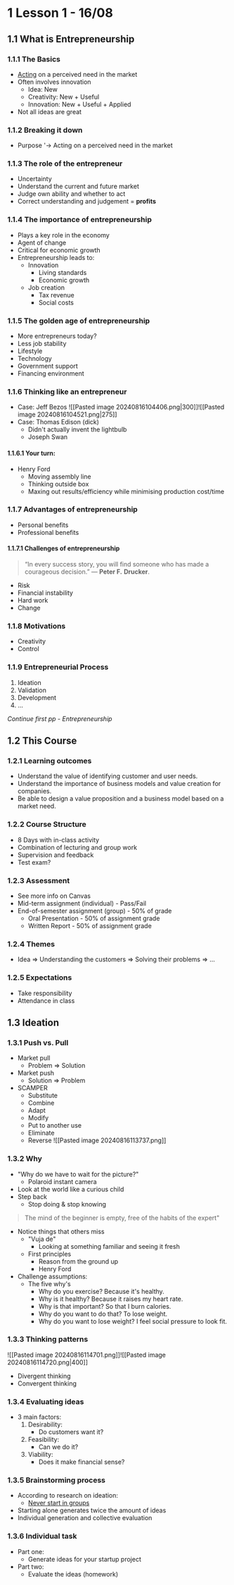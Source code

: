 # 1 Lesson 1 - 16/08
## 1.1 What is Entrepreneurship
### 1.1.1 The Basics
- <u>Acting</u> on a perceived need in the market
- Often involves innovation
	- Idea: New
	- Creativity: New + Useful
	- Innovation: New + Useful + Applied
- Not all ideas are great
### 1.1.2 Breaking it down
- Purpose
	'-> Acting on a perceived need in the market
### 1.1.3 The role of the entrepreneur
- Uncertainty
- Understand the current and future market
- Judge own ability and whether to act
- Correct understanding and judgement = **profits**
### 1.1.4 The importance of entrepreneurship
- Plays a key role in the economy
- Agent of change
- Critical for economic growth
- Entrepreneurship leads to:
	- Innovation
		- Living standards
		- Economic growth
	- Job creation
		- Tax revenue
		- Social costs
### 1.1.5 The golden age of entrepreneurship
- More entrepreneurs today?
- Less job stability
- Lifestyle
- Technology
- Government support
- Financing environment
### 1.1.6 Thinking like an entrepreneur
- Case: Jeff Bezos
![[Pasted image 20240816104406.png|300]]![[Pasted image 20240816104521.png|275]]
- Case: Thomas Edison (dick)
	- Didn't actually invent the lightbulb
	- Joseph Swan
#### 1.1.6.1 Your turn:
- Henry Ford
	- Moving assembly line
	- Thinking outside box
	- Maxing out results/efficiency while minimising production cost/time
### 1.1.7 Advantages of entrepreneurship
- Personal benefits
- Professional benefits
#### 1.1.7.1 Challenges of entrepreneurship

> “In every success story, you will find someone who has made a courageous decision.” 
> — **Peter F.** **Drucker**.

- Risk
- Financial instability
- Hard work
- Change
### 1.1.8 Motivations
- Creativity
- Control
### 1.1.9 Entrepreneurial Process
1. Ideation
2. Validation
3. Development
4. ...

*Continue first pp - Entrepreneurship*

## 1.2 This Course
### 1.2.1 Learning outcomes
- Understand the value of identifying customer and user needs.
- Understand the importance of business models and value creation for companies.
- Be able to design a value proposition and a business model based on a market need.
### 1.2.2 Course Structure
- 8 Days with in-class activity
- Combination of lecturing and group work
- Supervision and feedback
- Test exam?
### 1.2.3 Assessment
- See more info on Canvas
- Mid-term assignment (individual) - Pass/Fail
- End-of-semester assignment (group) - 50% of grade
	- Oral Presentation - 50% of assignment grade
	- Written Report - 50% of assignment grade
### 1.2.4 Themes
- Idea => Understanding the customers => Solving their problems => ...
### 1.2.5 Expectations
- Take responsibility
- Attendance in class
## 1.3 Ideation
### 1.3.1 Push vs. Pull
- Market pull
	- Problem => Solution
- Market push
	- Solution => Problem
- SCAMPER
	- Substitute
	- Combine
	- Adapt
	- Modify
	- Put to another use
	- Eliminate
	- Reverse
![[Pasted image 20240816113737.png]]
### 1.3.2 Why
- "Why do we have to wait for the picture?"
	- Polaroid instant camera
- Look at the world like a curious child
- Step back
	- Stop doing & stop knowing
> The mind of the beginner is empty, free of the habits of the expert"

- Notice things that others miss
	- "Vuja de"
		- Looking at something familiar and seeing it fresh
	- First principles
		- Reason from the ground up
		- Henry Ford
- Challenge assumptions:
	- The five why's
		- Why do you exercise? Because it's healthy.
		- Why is it healthy? Because it raises my heart rate.
		- Why is that important? So that I burn calories.
		- Why do you want to do that? To lose weight.
		- Why do you want to lose weight? I feel social pressure to look fit.
### 1.3.3 Thinking patterns
![[Pasted image 20240816114701.png]]![[Pasted image 20240816114720.png|400]]
- Divergent thinking
- Convergent thinking
### 1.3.4 Evaluating ideas
- 3 main factors:
	1. Desirability:
		- Do customers want it?
	2. Feasibility:
		- Can we do it?
	3. Viability:
		- Does it make financial sense?
### 1.3.5 Brainstorming process
- According to research on ideation:
	- <u>Never start in groups</u>
- Starting alone generates twice the amount of ideas
- Individual generation and collective evaluation
### 1.3.6 Individual task
- Part one:
	- Generate ideas for your startup project
- Part two:
	- Evaluate the ideas (homework)